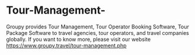 # Tour-Management-
Groupy provides Tour Management, Tour Operator Booking Software, Tour Package Software to travel agencies, tour operators, and travel companies globally. If you want to know more, please visit our website https://www.groupy.travel/tour-management.php 
